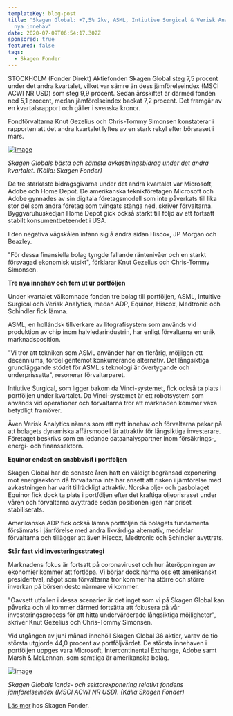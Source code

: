 ```yaml
---
templateKey: blog-post
title: "Skagen Global: +7,5% 2kv, ASML, Intiutive Surgical & Verisk Analytics
  nya innehav"
date: 2020-07-09T06:54:17.302Z
sponsored: true
featured: false
tags:
  - Skagen Fonder
---
```

<!--StartFragment-->

STOCKHOLM (Fonder Direkt) Aktiefonden Skagen Global steg 7,5 procent under det andra kvartalet, vilket var sämre än dess jämförelseindex (MSCI ACWI NR USD) som steg 9,9 procent. Sedan årsskiftet är därmed fonden ned 5,1 procent, medan jämförelseindex backat 7,2 procent. Det framgår av en kvartalsrapport och gäller i svenska kronor.

Fondförvaltarna Knut Gezelius och Chris-Tommy Simonsen konstaterar i rapporten att det andra kvartalet lyftes av en stark rekyl efter börsraset i mars.

[![image](https://i.direkt.se/200708/586489201.png)](https://i.direkt.se/200708/586489201.png)

*Skagen Globals bästa och sämsta avkastningsbidrag under det andra kvartalet. (Källa: Skagen Fonder)*

De tre starkaste bidragsgivarna under det andra kvartalet var Microsoft, Adobe och Home Depot. De amerikanska teknikföretagen Microsoft och Adobe gynnades av sin digitala företagsmodell som inte påverkats till lika stor del som andra företag som tvingats stänga ned, skriver förvaltarna. Byggvaruhuskedjan Home Depot gick också starkt till följd av ett fortsatt stabilt konsumentbeteendet i USA.

I den negativa vågskålen infann sig å andra sidan Hiscox, JP Morgan och Beazley.

"För dessa finansiella bolag tyngde fallande räntenivåer och en starkt försvagad ekonomisk utsikt", förklarar Knut Gezelius och Chris-Tommy Simonsen.

**Tre nya innehav och fem ut ur portföljen**

Under kvartalet välkomnade fonden tre bolag till portföljen, ASML, Intuitive Surgical och Verisk Analytics, medan ADP, Equinor, Hiscox, Medtronic och Schindler fick lämna.

ASML, en holländsk tillverkare av litografisystem som används vid produktion av chip inom halvledarindustrin, har enligt förvaltarna en unik marknadsposition.

"Vi tror att tekniken som ASML använder har en flerårig, möjligen ett decenniums, fördel gentemot konkurrerande alternativ. Det långsiktiga grundläggande stödet för ASML:s teknologi är övertygande och underprissatta", resonerar förvaltarparet.

Intiutive Surgical, som ligger bakom da Vinci-systemet, fick också ta plats i portföljen under kvartalet. Da Vinci-systemet är ett robotsystem som används vid operationer och förvaltarna tror att marknaden kommer växa betydligt framöver.

Även Verisk Analytics nämns som ett nytt innehav och förvaltarna pekar på att bolagets dynamiska affärsmodell är attraktiv för långsiktiga investerare. Företaget beskrivs som en ledande dataanalyspartner inom försäkrings-, energi- och finanssektorn.

**Equinor endast en snabbvisit i portföljen**

Skagen Global har de senaste åren haft en väldigt begränsad exponering mot energisektorn då förvaltarna inte har ansett att risken i jämförelse med avkastningen har varit tillräckligt attraktiv. Norska olje- och gasbolaget Equinor fick dock ta plats i portföljen efter det kraftiga oljeprisraset under våren och förvaltarna avyttrade sedan positionen igen när priset stabiliserats.

Amerikanska ADP fick också lämna portföljen då bolagets fundamenta försämrats i jämförelse med andra likvärdiga alternativ, meddelar förvaltarna och tillägger att även Hiscox, Medtronic och Schindler avyttrats.

**Står fast vid investeringsstrategi**

Marknadens fokus är fortsatt på coronaviruset och hur återöppningen av ekonomier kommer att fortlöpa. Vi börjar dock närma oss ett amerikanskt presidentval, något som förvaltarna tror kommer ha större och större inverkan på börsen desto närmare vi kommer.

"Oavsett utfallen i dessa scenarier är det inget som vi på Skagen Global kan påverka och vi kommer därmed fortsätta att fokusera på vår investeringsprocess för att hitta undervärderade långsiktiga möjligheter", skriver Knut Gezelius och Chris-Tommy Simonsen.

Vid utgången av juni månad innehöll Skagen Global 36 aktier, varav de tio största utgjorde 44,0 procent av portföljvärdet. De största innehaven i portföljen uppges vara Microsoft, Intercontinental Exchange, Adobe samt Marsh & McLennan, som samtliga är amerikanska bolag.

[![image](https://i.direkt.se/200708/586489202.png)](https://i.direkt.se/200708/586489202.png)

*Skagen Globals lands- och sektorexponering relativt fondens jämförelseindex (MSCI ACWI NR USD). (Källa Skagen Fonder)*

[Läs mer](https://www.skagenfonder.se/globalassets/pdfs/status-reports/sweden/skagen-global-a/2020/20200630_skagen-global-a-q2.pdf) hos Skagen Fonder.

<!--EndFragment-->